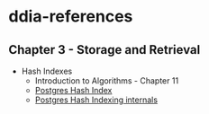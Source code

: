 # ddia-references

## Chapter 3 - Storage and Retrieval

* Hash Indexes
    * Introduction to Algorithms - Chapter 11
    * [Postgres Hash Index](https://habr.com/en/company/postgrespro/blog/442776/)
    * [Postgres Hash Indexing internals](https://git.postgresql.org/gitweb/?p=postgresql.git;a=blob;f=src/backend/access/hash/README;hb=HEAD)
    
